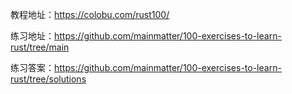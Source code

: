 教程地址：https://colobu.com/rust100/

练习地址：https://github.com/mainmatter/100-exercises-to-learn-rust/tree/main

练习答案：https://github.com/mainmatter/100-exercises-to-learn-rust/tree/solutions